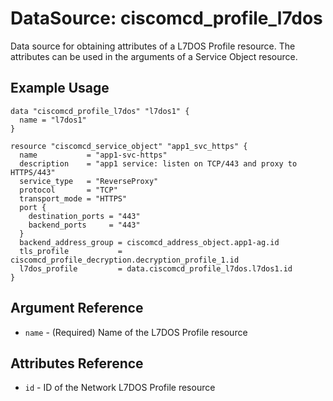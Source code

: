 # DataSource: ciscomcd_profile_l7dos
Data source for obtaining attributes of a L7DOS Profile resource.  The attributes can be used in the arguments of a Service Object resource.

## Example Usage
```hcl
data "ciscomcd_profile_l7dos" "l7dos1" {
  name = "l7dos1"
}

resource "ciscomcd_service_object" "app1_svc_https" {
  name           = "app1-svc-https"
  description    = "app1 service: listen on TCP/443 and proxy to HTTPS/443"
  service_type   = "ReverseProxy"
  protocol       = "TCP"
  transport_mode = "HTTPS"
  port {
    destination_ports = "443"
    backend_ports     = "443"
  }
  backend_address_group = ciscomcd_address_object.app1-ag.id
  tls_profile           = ciscomcd_profile_decryption.decryption_profile_1.id
  l7dos_profile         = data.ciscomcd_profile_l7dos.l7dos1.id
}
```

## Argument Reference
* `name` - (Required) Name of the L7DOS Profile resource

## Attributes Reference
* `id` - ID of the Network L7DOS Profile resource